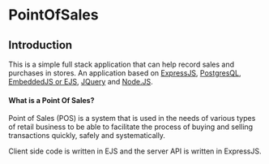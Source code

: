 # PointOfSales

## Introduction

This is a simple full stack application that can help record sales and purchases in stores. An application based on [ExpressJS](https://expressjs.com/), [PostgresQL](https://www.postgresql.org/), [EmbeddedJS or EJS](https://ejs.co/), [JQuery](https://jquery.com/) and [Node.JS](https://nodejs.org/en).

<h4>What is a Point Of Sales?</h4>

Point of Sales (POS) is a system that is used in the needs of various types of retail business to be able to facilitate the process of buying and selling transactions quickly, safely and systematically.

Client side code is written in EJS and the server API is written in ExpressJS.



<!-- Apa sih manfaat dari aplikasi Point Of Sales ini?

Aplikasi ini memiliki banyak manfaat, diantaranya yaitu:
1. Mempermudah Proses Pemesanan
2. Terciptanya fleksibilitas yangbaik
3. Proses transaksi menjadi lebih terstruktur -->
